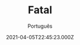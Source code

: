 ---
id: '2288b297-b1cd-4b7a-a689-dd9e84800424'
type: 'movie' # Filme, Série, Anime
title: "Fatal"
synopsis: ["Como um vírus contagioso, bonitas e atléticas adolescentes – todas lutadoras de artes marciais – começam a desaparecer em todo o mundo. Por trás desses sequestros está a poderosa Madame M, que pretende transformá-las em imbatíveis assassinas profissionais. Depois de anos de severoe cruel treinamento, apenas três garotas sobrevivem. São elas, as belas e sensuais, Charlene, Jing e Katt, mulheres de corpos atléticos que recebem arriscadas missões. Mistura de Nikita e As Panteras, Fatal registra sensacionais cenas de lutas marciais. Um espetáculo único.",
]
originalTitle: "赤裸特工"
date: '2021-04-05T22:45:23.000Z'
update: '2021-04-05T22:45:23.000Z'
releaseDate: '2002-11-15T03:00:00.000Z'
imdb:
  rating: '5.5' # 8.5
  id: '' # tt0470752
duration: '33h 22m'
trailer:
  urls: [
    '0AcKnoJguwQ',
  ]
tags: ['1080p']
genre: ['Ação', 'Drama'] #
quality: 'BluRay 1080p' # BluRay, WEB-DL, HDTV, WEB-DL4K, WEB-DLe
format: 'Mkv' # MKV, MP4, TS
audio: 'Português, Inglês' # Dublado, Legendado, Dual Audio, Dub & Leg
subtitle: 'Português' # Português, inglês,
size: '1.40 GB' # 4.8 GB
audioQuality: 10
videoQuality: 10
directors: []
#  - name: 'Lana Wachowski'
#    image: ''
#  - name: 'Lilly Wachowski'
#    image: ''
cast: []
#  - name: 'Keanu Reeves'
#    image: ''
#    characterName: 'Neo'
writers: []
#  - name: ''
#    image: ''
maturityRating:
  age: '' # L , 10, 12, 14, 16, 18
  topics: [''] # Violence, Illegal drugs, Inappropriate Language, Legal Drugs, Sexual Content, Extreme Violence
###########################################
download:
  
  - url: 'magnet:?xt=urn:btih:505B8D9E3B51E03D0F720CA23498E80B1AA3BA35&dn=Fatal%20%282002%29%20%5b1080p%5d%20DUAL%20-%20LAPUMiAFiLMES.COM&tr=udp%3a%2f%2ftracker.openbittorrent.com%3a80%2fannounce&tr=udp%3a%2f%2ftracker.opentrackr.org%3a1337%2fannounce&tr=udp%3a%2f%2ftracker.trackerfix.com%3a81%2fannounce&tr=udp%3a%2f%2ftracker.openbittorrent.com%3a80%2fannounce&tr=udp%3a%2f%2ftracker.opentrackr.org%3a1337%2fannounce&tr=udp%3a%2f%2ftracker.coppersurfer.tk%3a6969%2fannounce&tr=udp%3a%2f%2ftracker.trackerfix.com%3a81%2fannounce&tr=udp%3a%2f%2ftracker.leechers-paradise.org%3a6969%2fannounce&tr=udp%3a%2f%2feddie4.nl%3a6969%2fannounce&tr=udp%3a%2f%2fp4p.arenabg.com%3a1337%2fannounce&tr=udp%3a%2f%2fexplodie.org%3a6969%2fannounce&tr=udp%3a%2f%2fzer0day.ch%3a1337%2fannounce'
    resolution: '1080p' # 720p, 1080p, 4K,
    audio: 'Dual Áudio' # Dublado, Legendado, Dual Audio
    size: '' # 4.8 GB
    quality: '' # BluRay, WEB-DL
    format: '' # MKV
images:
  cover: '/assets/movies/fatal.jpg'
  background: '/assets/movies/'
---